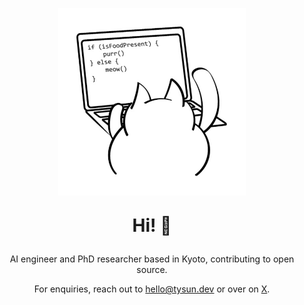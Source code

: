<p align='center'>
  <img src="https://raw.githubusercontent.com/tysun/tysun/refs/heads/main/programmer-cat.jpg" alt="Tysun's Avatar" width="300" height="300">
</p>

<p align='center' style="font-size: 2em; font-weight: bold;">
  Hi! 👋
</p>

<p align='center'>
  AI engineer and PhD researcher based in Kyoto, contributing to open source.
</p>

<p align='center'>
  For enquiries, reach out to <a href="mailto:hello@tysun.dev">hello@tysun.dev</a> or over on <a href="https://x.com/tysun">X</a>.
</p>

